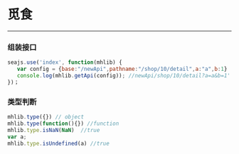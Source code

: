 # 觅食

---

### 组装接口

````javascript
seajs.use('index', function(mhlib) {
   var config = {base:"/newApi",pathname:"/shop/10/detail",a:"a",b:1}
   console.log(mhlib.getApi(config)); //newApi/shop/10/detail?a=a&b=1'
})；
````

### 类型判断

````javascript
mhlib.type({}) // object
mhlib.type(function(){}) //function
mhlib.type.isNaN(NaN)  //true
var a;
mhlib.type.isUndefined(a) //true
````
